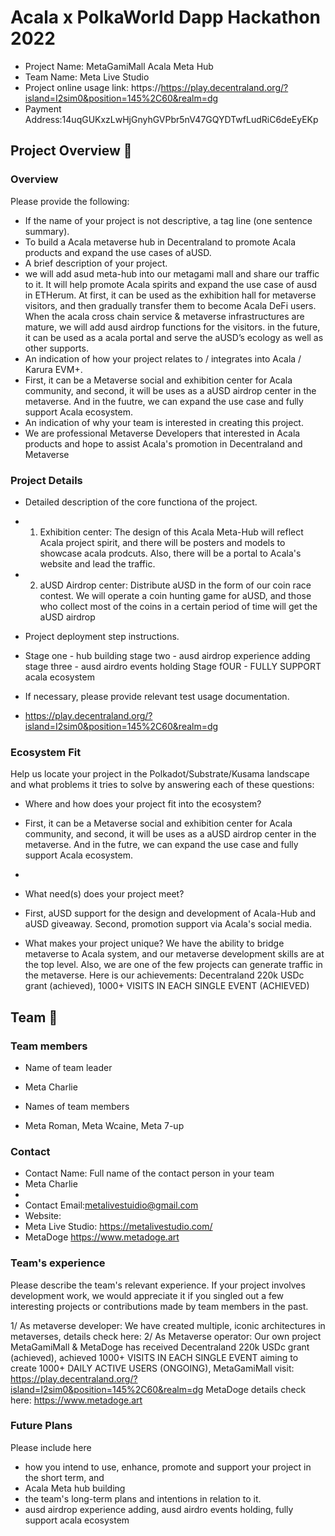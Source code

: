 # Acala x PolkaWorld Dapp Hackathon 2022

- Project Name: MetaGamiMall Acala Meta Hub
- Team Name: Meta Live Studio
- Project online usage link: https://https://play.decentraland.org/?island=I2sim0&position=145%2C60&realm=dg
- Payment Address:14uqGUKxzLwHjGnyhGVPbr5nV47GQYDTwfLudRiC6deEyEKp

## Project Overview 📄

### Overview

Please provide the following:

- If the name of your project is not descriptive, a tag line (one sentence summary).
- To build a Acala metaverse hub in Decentraland to promote Acala products and expand the use cases of aUSD.
- A brief description of your project.
- we will add asud meta-hub into our metagami mall and share our traffic to it. It will help promote Acala spirits and expand the use case of ausd in ETHerum. At first, it can be used as the exhibition hall for metaverse visitors, and then gradually transfer them to become Acala DeFi users. When the acala cross chain service & metaverse infrastructures are mature, we will add ausd airdrop functions for the visitors. in the future, it can be used as a acala portal and serve the aUSD’s ecology as well as other supports.
- An indication of how your project relates to / integrates into Acala / Karura EVM+.
- First, it can be a Metaverse social and exhibition  center for Acala community, and second, it will be uses as a aUSD airdrop center in the metaverse. And in the fuutre, we can expand the use case and fully support Acala ecosystem.
- An indication of why your team is interested in creating this project.
- We are professional Metaverse Developers that interested in Acala products and hope to assist Acala's promotion in Decentraland and Metaverse

### Project Details

- Detailed description of the core functiona of the project.
- 1. Exhibition  center: The design of this Acala Meta-Hub will reflect Acala project spirit, and there will be posters and models to showcase acala prodcuts. Also, there will be a portal to Acala's website and lead the traffic.
- 2. aUSD Airdrop center: Distribute aUSD in the form of our coin race contest. We will operate a coin hunting game for aUSD, and those who collect most of the coins in a certain period of time will get the aUSD airdrop

- Project deployment step instructions.
- Stage one - hub building
stage two - ausd airdrop experience adding
stage three - ausd airdro events holding
Stage fOUR - FULLY SUPPORT acala ecosystem

- If necessary, please provide relevant test usage documentation.
- https://play.decentraland.org/?island=I2sim0&position=145%2C60&realm=dg

### Ecosystem Fit

Help us locate your project in the Polkadot/Substrate/Kusama landscape and what problems it tries to solve by answering each of these questions:

- Where and how does your project fit into the ecosystem?
- First, it can be a Metaverse social and exhibition center for Acala community, and second, it will be uses as a aUSD airdrop center in the metaverse. And in the futre, we can expand the use case and fully support Acala ecosystem.
-
- What need(s) does your project meet?
- First, aUSD support for the design and development of Acala-Hub and aUSD giveaway. Second, promotion support via Acala's social media. 

- What makes your project unique?
We have the ability to bridge metaverse to Acala system, and our metaverse development skills are at the top level. Also, we are one of the few projects can generate traffic in the metaverse. Here is our achievements: Decentraland 220k USDc grant (achieved), 1000+ VISITS IN EACH SINGLE EVENT (ACHIEVED)

## Team 👥

### Team members

- Name of team leader
- Meta Charlie

- Names of team members
- Meta Roman, Meta Wcaine, Meta 7-up

### Contact

- Contact Name: Full name of the contact person in your team
- Meta Charlie
- 
- Contact Email:metalivestuidio@gmail.com
- Website:
- Meta Live Studio: https://metalivestudio.com/
- MetaDoge https://www.metadoge.art 

### Team's experience

Please describe the team's relevant experience. If your project involves development work, we would appreciate it if you singled out a few interesting projects or contributions made by team members in the past. 

1/ As metaverse developer: We have created multiple, iconic architectures in metaverses, details check here: 
2/ As Metaverse operator: Our own project MetaGamiMall & MetaDoge has received  Decentraland 220k USDc grant (achieved), achieved 1000+ VISITS IN EACH SINGLE EVENT aiming to create 1000+ DAILY ACTIVE USERS (ONGOING), 
MetaGamiMall visit: https://play.decentraland.org/?island=I2sim0&position=145%2C60&realm=dg 
MetaDoge details check here: https://www.metadoge.art


### Future Plans

Please include here

- how you intend to use, enhance, promote and support your project in the short term, and
- Acala Meta hub building
- the team's long-term plans and intentions in relation to it.
-  ausd airdrop experience adding, ausd airdro events holding, fully support acala ecosystem
